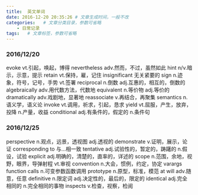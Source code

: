 ```yaml
---
title:  英文单词
date: 2016-12-20 20:35:26 # 文章生成时间，一般不改
categories:   # 文章分类目录，参数可省略
    - 日常记录
tags:   # 文章标签，参数可省略
---
```

### 2016/12/20
evoke vt.引起，唤起，博得
nevertheless adv.然而，不过，虽然如此
hint n/v.暗示，示意，提示
retain vt.保持，雇，记住
insignificant 无关紧要的
sign n.迹象，符号，记号，手势 vt.签署
reciprocal n.倒数 adj.互惠的，相互的，倒数的
algebraically adv.用代数方法，代数地
equivalent n.等价物 adj.等价的
dramatically adv.戏剧地，显著地
reassociate v.再结合，再聚集
semantics n.语义学，语义论
invoke vt.调用，祈求，引起，恳求
yield vt.屈服，产生，放弃，投降 n.产量，收益
conditional adj.有条件的，假定的 n.条件句

### 2016/12/25
perspective n.观点，远景，透视图 adj.透视的
demonstrate v.证明，展示，论证
corresponding to 与...相一致
tentative adj.试验性的，暂定的，踌躇的 n.假设，试验
explicit adj.明确的，清楚的，直率的，详述的
scope n.范围，余地，视野，眼界，导弹射程 vt.审视
convention n.大会，惯例，约定，协定
varargs function calls n.可变参数函数调用
prototype n.原型，标准，模范
at will adv.随意，任意
definitive n.限定词 adj.决定性的，最后的，限定的
identical adj.完全相同的 n.完全相同的事物
inspects v.检查，视察，检阅




